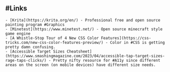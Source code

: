 ## #Links
	- [Krita](https://krita.org/en/) - Professional free and open source painting program #Graphics
	- [Minetest](https://www.minetest.net/) - Open source minecraft style game engine
	- [A Whistle-Stop Tour of 4 New CSS Color Features](https://css-tricks.com/new-css-color-features-preview/) - Color in #CSS is getting pretty damn confusing.
	- [Accessible Target Sizes Cheatsheet](https://www.smashingmagazine.com/2023/04/accessible-tap-target-sizes-rage-taps-clicks/) - Pretty nifty resource for #A11y since different areas on the screen (on mobile devices) have different size needs.